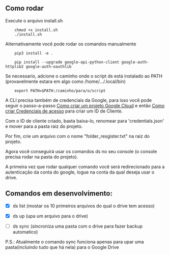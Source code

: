 ## Como rodar

Execute o arquivo install.sh
```
    chmod +x install.sh
    ./install.sh
```

Alternativamente você pode rodar os comandos manualmente
```
    pip3 install -e .

    pip install --upgrade google-api-python-client google-auth-httplib2 google-auth-oauthlib
```

Se necessario, adcione o caminho onde o script ds está instalado ao PATH (provavelmente estara em algo como /home/.../.local/bin)
```
    export PATH=$PATH:/caminho/para/o/script
```

A CLI precisa também de credenciais da Google, para isso você pode seguir o passo-a-passo [Como criar um projeto Google Cloud](https://developers.google.com/workspace/guides/create-project) e então [Como criar Credenciais de acesso](https://developers.google.com/workspace/guides/create-credentials#desktop-app) para criar um ID de Cliente.

Com o ID de cliente criado, basta baixa-lo, renomear para 'credentials.json' e mover para a pasta raiz do projeto.

Por fim, crie um arquivo com o nome "folder_resgister.txt" na raiz do projeto.


Agora você conseguirá usar os comandos ds no seu console (o console precisa rodar na pasta do projeto).

A primeira vez que rodar qualquer comando você será redirecionado para a autenticação da conta do google, logue na conta da qual deseja usar o drive.


## Comandos em desenvolvimento:

   - [x] ds list (mostar os 10 primeiros arquivos do qual o drive tem acesso)

   - [x] ds up (upa um arquivo para o drive)

   - [ ] ds sync (sincroniza uma pasta com o drive para fazer backup automatico)

   P.S.: Atualmente o comando sync funciona apenas para upar uma pasta(incluindo tudo que há nela) para o Google Drive
